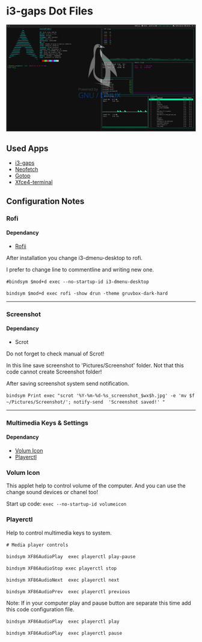 # i3-gaps Dot Files

![Desktop](Screenshots/1.jpg)

## Used Apps

- [i3-gaps](https://github.com/Airblader/i3)
- [Neofetch](https://github.com/dylanaraps/neofetch)
- [Gotop](https://github.com/cjbassi/gotop)
- [Xfce4-terminal](https://github.com/xfce-mirror/xfce4-terminal)

## Configuration Notes

### **Rofi**

#### Dependancy

- [Rofii](https://github.com/DaveDavenport/rofi)

After installation you change i3-dmenu-desktop to rofi.

I prefer to change line to commentline and writing new one.

`#bindsym $mod+d exec --no-startup-id i3-dmenu-desktop`

`bindsym $mod+d exec rofi -show drun -theme gruvbox-dark-hard`


---

###  **Screenshot**

#### Dependancy

- Scrot
  
Do not forget to check manual of Scrot!

In this line save screenshot to 'Pictures/Screenshot' folder. Not that this code cannot create Screenshot folder! 

After saving screenshot system send notification.


`bindsym Print exec "scrot '%Y-%m-%d-%s_screenshot_$wx$h.jpg' -e 'mv $f ~/Pictures/Screenshot/'; notify-send 
'Screenshot saved!' " `

---

### **Multimedia Keys & Settings**

#### Dependancy


- [Volum Icon](https://github.com/Maato/volumeicon)
- [Playerctl](https://github.com/acrisci/playerctl)



### **Volum Icon**

This applet help to control volume of the computer. And you can use the change sound devices or chanel too!

Start up code: `exec --no-startup-id volumeicon`

### **Playerctl**

Help to control multimedia keys to system.

`# Media player controls`

`bindsym XF86AudioPlay  exec playerctl play-pause`

`bindsym XF86AudioStop exec playerctl stop`

`bindsym XF86AudioNext  exec playerctl next`

`bindsym XF86AudioPrev  exec playerctl previous`

Note: If in your computer play and pause button are separate this time add this code configuration file.

`bindsym XF86AudioPlay  exec playerctl play`

`bindsym XF86AudioPlay  exec playerctl pause`
























